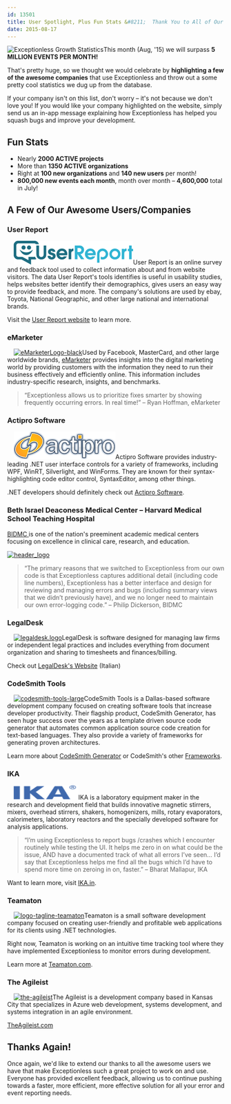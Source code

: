 ```yaml
---
id: 13501
title: User Spotlight, Plus Fun Stats &#8211;  Thank You to All of Our Awesome Users!
date: 2015-08-17
---
```

<img loading="lazy" class="alignright size-full wp-image-13533" src="/assets/blog-header-image-small-growth.png" alt="Exceptionless Growth Statistics" width="260" height="260" data-id="13533" srcset="/assets/blog-header-image-small-growth.png 260w, /assets/blog-header-image-small-growth-150x150.png 150w" sizes="(max-width: 260px) 100vw, 260px" />This month (Aug, '15) we will surpass **5 MILLION EVENTS PER MONTH!**

That's pretty huge, so we thought we would celebrate by **highlighting a few of the awesome companies** that use Exceptionless and throw out a some pretty cool statistics we dug up from the database.

If your company isn't on this list, don't worry &#8211; it's not because we don't love you! If you would like your company highlighted on the website, simply send us an in-app message explaining how Exceptionless has helped you squash bugs and improve your development.<!--more-->

## Fun Stats

* Nearly **2000 ACTIVE projects**
* More than **1350 ACTIVE organizations**
* Right at **100 new organizations** and **140 new users** per month!
* **800,000 new events each month**, month over month &#8211; **4,600,000** total in July!

## A Few of Our Awesome Users/Companies

### User Report

[<img loading="lazy" class="alignright size-full wp-image-13510" style="margin-left: 15px;" src="/assets/userreport_logo_cmyk.png" alt="userreport_logo_cmyk" width="277" height="55" data-id="13510" />](http://www.userreport.com/)User Report is an online survey and feedback tool used to collect information about and from website visitors. The data User Report's tools identifies is useful in usability studies, helps websites better identify their demographics, gives users an easy way to provide feedback, and more. The company's solutions are used by ebay, Toyota, National Geographic, and other large national and international brands.

Visit the <a href="http://www.userreport.com/" target="_blank">User Report website</a> to learn more.

### eMarketer

[<img loading="lazy" class="alignright size-medium wp-image-13515" style="margin-left: 15px;" src="/assets/eMarketerLogo-black-300x93.png" alt="eMarketerLogo-black" width="300" height="93" data-id="13515" srcset="/assets/eMarketerLogo-black-300x93.png 300w, /assets/eMarketerLogo-black.png 424w" sizes="(max-width: 300px) 100vw, 300px" />](http://www.emarketer.com/)Used by Facebook, MasterCard, and other large worldwide brands, <a href="http://www.emarketer.com/" target="_blank">eMarketer</a> provides insights into the digital marketing world by providing customers with the information they need to run their business effectively and efficiently online. This information includes industry-specific research, insights, and benchmarks.

> “Exceptionless allows us to prioritize fixes smarter by showing frequently occurring errors. In real time!” &#8211; Ryan Hoffman, eMarketer

### Actipro Software

[<img loading="lazy" class="alignright wp-image-13513 size-full" style="margin-left: 15px;" src="/assets/PageHeaderCompanyLogo.png" alt="PageHeaderCompanyLogo" width="236" height="64" data-id="13513" />](http://www.actiprosoftware.com/)Actipro Software provides industry-leading .NET user interface controls for a variety of frameworks, including WPF, WinRT, Silverlight, and WinForms. They are known for their syntax-highlighting code editor control, SyntaxEditor, among other things.

.NET developers should definitely check out <a href="http://www.actiprosoftware.com/" target="_blank">Actipro Software</a>.

### Beth Israel Deaconess Medical Center &#8211; Harvard Medical School Teaching Hospital

<a href="http://www.bidmc.org/" target="_blank">BIDMC </a>is one of the nation's preeminent academic medical centers focusing on excellence in clinical care, research, and education.

[<img loading="lazy" class="aligncenter wp-image-13522 size-full" src="/assets/header_logo.png" alt="header_logo" width="428" height="86" data-id="13522" srcset="/assets/header_logo.png 428w, /assets/header_logo-300x60.png 300w" sizes="(max-width: 428px) 100vw, 428px" />](http://www.bidmc.org/)

> &#8220;The primary reasons that we switched to Exceptionless from our own code is that Exceptionless captures additional detail (including code line numbers), Exceptionless has a better interface and design for reviewing and managing errors and bugs (including summary views that we didn’t previously have), and we no longer need to maintain our own error-logging code.&#8221; &#8211; Philip Dickerson, BIDMC

### LegalDesk

[<img loading="lazy" class="alignright wp-image-13512" style="margin-left: 15px;" src="/assets/legaldesk.logo_-150x150.png" alt="legaldesk.logo" width="100" height="100" data-id="13512" srcset="/assets/legaldesk.logo_-150x150.png 150w, /assets/legaldesk.logo_-300x300.png 300w, /assets/legaldesk.logo_.png 1000w" sizes="(max-width: 100px) 100vw, 100px" />](https://legaldesk.it/)LegalDesk is software designed for managing law firms or independent legal practices and includes everything from document organization and sharing to timesheets and finances/billing.

Check out <a href="https://legaldesk.it/" target="_blank">LegalDesk's Website</a> (Italian)

### CodeSmith Tools

[<img loading="lazy" class="alignright size-medium wp-image-13516" style="margin-left: 15px;" src="/assets/codesmith-tools-large-300x51.png" alt="codesmith-tools-large" width="300" height="51" data-id="13516" srcset="/assets/codesmith-tools-large-300x51.png 300w, /assets/codesmith-tools-large.png 594w" sizes="(max-width: 300px) 100vw, 300px" />](http://www.codesmithtools.com/)CodeSmith Tools is a Dallas-based software development company focused on creating software tools that increase developer productivity. Their flagship product, CodeSmith Generator, has seen huge success over the years as a template driven source code generator that automates common application source code creation for text-based languages. They also provide a variety of frameworks for generating proven architectures.

Learn more about <a href="http://www.codesmithtools.com/product/generator" target="_blank">CodeSmith Generator</a> or CodeSmith's other <a href="http://www.codesmithtools.com/product/frameworks" target="_blank">Frameworks</a>.

### IKA

[<img loading="lazy" class="alignright size-medium wp-image-13523" style="margin-left: 15px;" src="/assets/imagesX-e1439833186121.png" alt="imagesX" width="150" height="33" data-id="13523" />](http://ika.in/)IKA is a laboratory equipment maker in the research and development field that builds innovative magnetic stirrers, mixers, overhead stirrers, shakers, homogenizers, mills, rotary evaporators, calorimeters, laboratory reactors and the specially developed software for analysis applications.

> &#8220;I’m using Exceptionless to report bugs /crashes which I encounter routinely while testing the UI. It helps me zero in on what could be the issue, AND have a documented track of what all errors I’ve seen&#8230; I’d say that Exceptionless helps me find all the bugs which I’d have to spend more time on zeroing in on, faster.&#8221; &#8211; Bharat Mallapur, IKA

Want to learn more, visit <a href="http://ika.in/" target="_blank">IKA.in</a>.

### Teamaton

[<img loading="lazy" class="alignright size-medium wp-image-13517" style="margin-left: 15px;" src="/assets/logo-tagline-teamaton-300x78.png" alt="logo-tagline-teamaton" width="300" height="78" data-id="13517" srcset="/assets/logo-tagline-teamaton-300x78.png 300w, /assets/logo-tagline-teamaton.png 822w" sizes="(max-width: 300px) 100vw, 300px" />](http://www.teamaton.com/)Teamaton is a small software development company focused on creating user-friendly and profitable web applications for its clients using .NET technologies.

Right now, Teamaton is working on an intuitive time tracking tool where they have implemented Exceptionless to monitor errors during development.

Learn more at <a href="http://www.teamaton.com/" target="_blank">Teamaton.com</a>.

### The Agileist

[<img loading="lazy" class="alignright size-medium wp-image-13514" style="margin-left: 15px;" src="/assets/the-agileist-300x124.png" alt="the-agileist" width="300" height="124" data-id="13514" srcset="/assets/the-agileist-300x124.png 300w, /assets/the-agileist.png 962w" sizes="(max-width: 300px) 100vw, 300px" />](http://theagileist.com/)The Agileist is a development company based in Kansas City that specializes in Azure web development, systems development, and systems integration in an agile environment.

<a href="http://theagileist.com/" target="_blank">TheAgileist.com</a>

## Thanks Again!

Once again, we'd like to extend our thanks to all the awesome users we have that make Exceptionless such a great project to work on and use. Everyone has provided excellent feedback, allowing us to continue pushing towards a faster, more efficient, more effective solution for all your error and event reporting needs.
